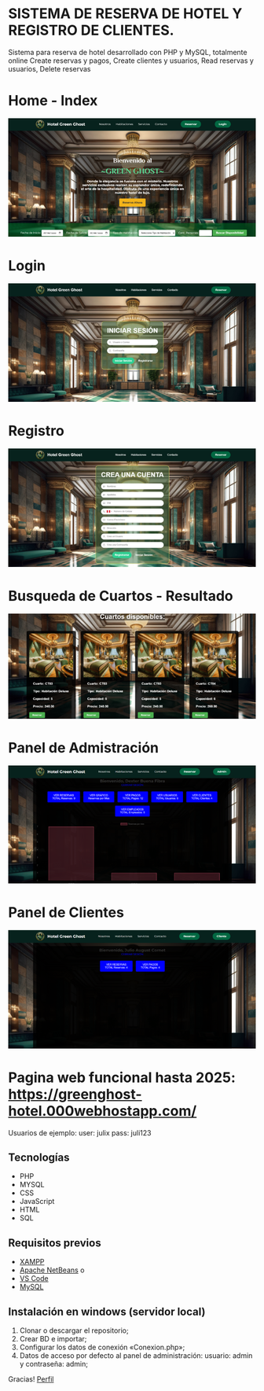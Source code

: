 # SISTEMA DE RESERVA DE HOTEL Y REGISTRO DE CLIENTES.
Sistema para reserva de hotel desarrollado con PHP y MySQL, totalmente online
Create reservas y pagos, Create clientes y usuarios, Read reservas y usuarios, Delete reservas

# Home - Index
![Index](https://github.com/LOLcodigopau11/WebHotelPHP/blob/main/img/indexIMG.png)

# Login
![Login](https://github.com/LOLcodigopau11/WebHotelPHP/blob/main/img/loginIMG.png)

# Registro
![Registro](https://github.com/LOLcodigopau11/WebHotelPHP/blob/main/img/RegistroIMG.png)

# Busqueda de Cuartos - Resultado
![Busqueda](https://github.com/LOLcodigopau11/WebHotelPHP/blob/main/img/BusquedaIMG.png)

# Panel de Admistración
![P-Admin](https://github.com/LOLcodigopau11/WebHotelPHP/blob/main/img/panelAdminIMG.png)

# Panel de Clientes
![P-Cliente](https://github.com/LOLcodigopau11/WebHotelPHP/blob/main/img/panelClienteIMG.png)

# Pagina web funcional hasta 2025: https://greenghost-hotel.000webhostapp.com/
Usuarios de ejemplo: 
  user: julix
  pass: juli123

## Tecnologías
- PHP
- MYSQL
- CSS
- JavaScript
- HTML
- SQL

## Requisitos previos

- [XAMPP](https://www.apachefriends.org/es/index.html)
- [Apache NetBeans](https://netbeans.apache.org/front/main/download/) o
- [VS Code](https://code.visualstudio.com/)
- [MySQL](https://dev.mysql.com/downloads/) 

## Instalación en windows (servidor local)
1. Clonar o descargar el repositorio;
2. Crear BD e importar;
3. Configurar los datos de conexión «Conexion.php»;
4. Datos de acceso por defecto al panel de administración: 
usuario: admin y contraseña: admin;

Gracias!
[Perfil](https://github.com/LOLcodigopau11)
